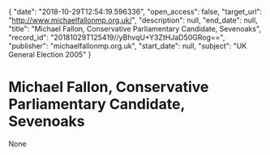 {
  "date": "2018-10-29T12:54:19.596336", 
  "open_access": false, 
  "target_url": "http://www.michaelfallonmp.org.uk/", 
  "description": null, 
  "end_date": null, 
  "title": "Michael Fallon, Conservative Parliamentary Candidate, Sevenoaks", 
  "record_id": "20181029T125419//yBhvqU+Y3ZtHJaD50GRog==", 
  "publisher": "michaelfallonmp.org.uk", 
  "start_date": null, 
  "subject": "UK General Election 2005"
}

# Michael Fallon, Conservative Parliamentary Candidate, Sevenoaks

None